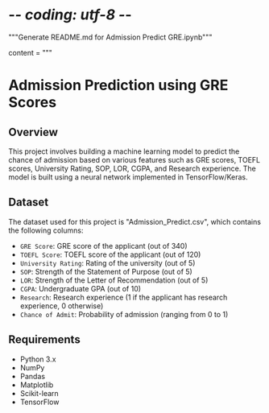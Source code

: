 # -*- coding: utf-8 -*-
"""Generate README.md for Admission Predict GRE.ipynb"""

content = """
# Admission Prediction using GRE Scores

## Overview
This project involves building a machine learning model to predict the chance of admission based on various features such as GRE scores, TOEFL scores, University Rating, SOP, LOR, CGPA, and Research experience. The model is built using a neural network implemented in TensorFlow/Keras.

## Dataset
The dataset used for this project is "Admission_Predict.csv", which contains the following columns:
- `GRE Score`: GRE score of the applicant (out of 340)
- `TOEFL Score`: TOEFL score of the applicant (out of 120)
- `University Rating`: Rating of the university (out of 5)
- `SOP`: Strength of the Statement of Purpose (out of 5)
- `LOR`: Strength of the Letter of Recommendation (out of 5)
- `CGPA`: Undergraduate GPA (out of 10)
- `Research`: Research experience (1 if the applicant has research experience, 0 otherwise)
- `Chance of Admit`: Probability of admission (ranging from 0 to 1)

## Requirements
- Python 3.x
- NumPy
- Pandas
- Matplotlib
- Scikit-learn
- TensorFlow
